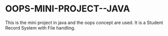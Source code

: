 # OOPS-MINI-PROJECT--JAVA
This is the mini project in java and the oops concept are used. It is a Student Record System with File handling.
